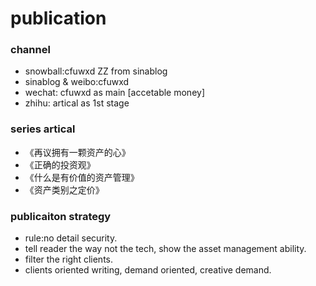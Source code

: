 # publication

### channel
- snowball:cfuwxd ZZ from sinablog
- sinablog & weibo:cfuwxd
- wechat: cfuwxd as main [accetable money]
- zhihu: artical as 1st stage


### series artical
- 《再议拥有一颗资产的心》
- 《正确的投资观》
- 《什么是有价值的资产管理》
- 《资产类别之定价》


### publicaiton strategy
- rule:no detail security.
- tell reader the way not the tech, show the asset management ability.
- filter the right clients. 
- clients oriented writing, demand oriented, creative demand.
